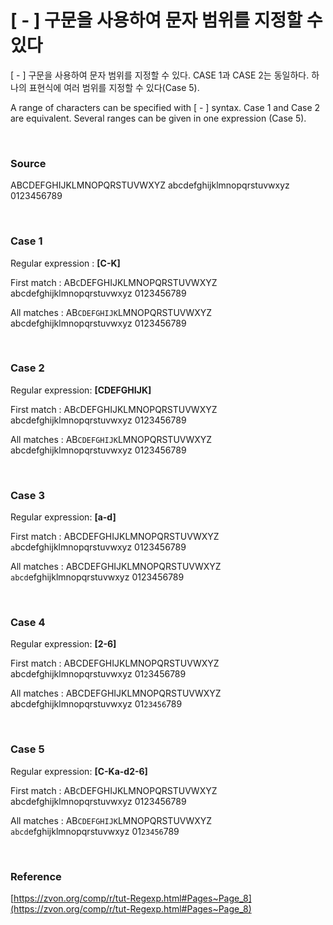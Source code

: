 # [ - ] 구문을 사용하여 문자 범위를 지정할 수 있다

[ - ] 구문을 사용하여 문자 범위를 지정할 수 있다. CASE 1과 CASE 2는 동일하다. 하나의 표현식에 여러 범위를 지정할 수 있다(Case 5).

A range of characters can be specified with [ - ] syntax. Case 1 and Case 2 are equivalent. Several ranges can be given in one expression (Case 5).

<br>

### Source

ABCDEFGHIJKLMNOPQRSTUVWXYZ abcdefghijklmnopqrstuvwxyz 0123456789

<br>

### Case 1

Regular expression : **[C-K]**

First match : AB`C`DEFGHIJKLMNOPQRSTUVWXYZ abcdefghijklmnopqrstuvwxyz 0123456789

All matches : AB`CDEFGHIJK`LMNOPQRSTUVWXYZ abcdefghijklmnopqrstuvwxyz 0123456789

<br>

### Case 2

Regular expression: **[CDEFGHIJK]**

First match : AB`C`DEFGHIJKLMNOPQRSTUVWXYZ abcdefghijklmnopqrstuvwxyz 0123456789

All matches : AB`CDEFGHIJK`LMNOPQRSTUVWXYZ abcdefghijklmnopqrstuvwxyz 0123456789

<br>

### Case 3

Regular expression: **[a-d]**

First match : ABCDEFGHIJKLMNOPQRSTUVWXYZ `a`bcdefghijklmnopqrstuvwxyz 0123456789

All matches : ABCDEFGHIJKLMNOPQRSTUVWXYZ `abcd`efghijklmnopqrstuvwxyz 0123456789

<br>

### Case 4

Regular expression: **[2-6]**

First match : ABCDEFGHIJKLMNOPQRSTUVWXYZ abcdefghijklmnopqrstuvwxyz 01`2`3456789

All matches : ABCDEFGHIJKLMNOPQRSTUVWXYZ abcdefghijklmnopqrstuvwxyz 01`23456`789

<br>

### Case 5

Regular expression: **[C-Ka-d2-6]**

First match : AB`C`DEFGHIJKLMNOPQRSTUVWXYZ abcdefghijklmnopqrstuvwxyz 0123456789

All matches : AB`CDEFGHIJK`LMNOPQRSTUVWXYZ `abcd`efghijklmnopqrstuvwxyz 01`23456`789

<br>

### Reference

[https://zvon.org/comp/r/tut-Regexp.html#Pages~Page_8](https://zvon.org/comp/r/tut-Regexp.html#Pages~Page_8)
